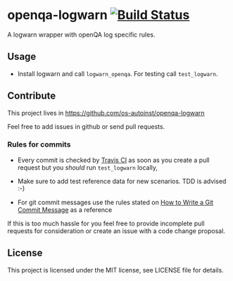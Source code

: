 # openqa-logwarn [![Build Status](https://travis-ci.com/os-autoinst/openqa-logwarn.svg?branch=master)](https://travis-ci.com/os-autoinst/openqa-logwarn)

A logwarn wrapper with openQA log specific rules.

## Usage

* Install logwarn and call `logwarn_openqa`. For testing call `test_logwarn`.


## Contribute

This project lives in https://github.com/os-autoinst/openqa-logwarn

Feel free to add issues in github or send pull requests.

### Rules for commits

* Every commit is checked by [Travis CI](https://travis-ci.com/) as soon as
  you create a pull request but you *should* run `test_logwarn` locally,

* Make sure to add test reference data for new scenarios. TDD is advised :-)

* For git commit messages use the rules stated on
  [How to Write a Git Commit Message](http://chris.beams.io/posts/git-commit/) as
  a reference

If this is too much hassle for you feel free to provide incomplete pull
requests for consideration or create an issue with a code change proposal.

## License

This project is licensed under the MIT license, see LICENSE file for details.
